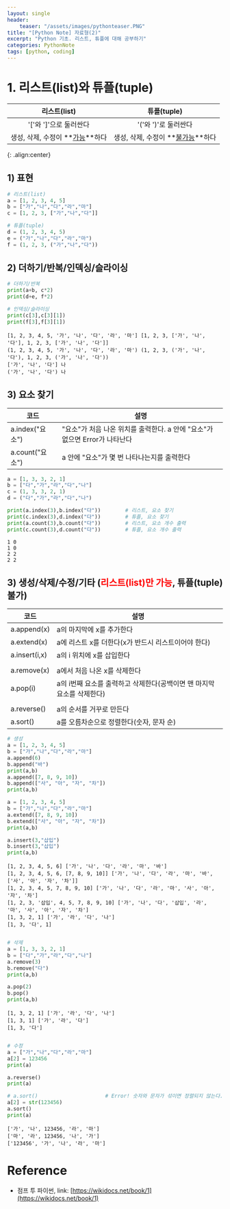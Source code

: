 ```yaml
---
layout: single
header:
    teaser: "/assets/images/pythonteaser.PNG"
title: "[Python Note] 자료형(2)"
excerpt: "Python 기초. 리스트, 튜플에 대해 공부하기"
categories: PythonNote
tags: [python, coding]
---
```


# 1. 리스트(list)와 튜플(tuple)

|리스트(list)|튜플(tuple)|
|:----:|:----:|
|'['와 ']'으로 둘러싼다|'('와 ')'로 둘러싼다|
|생성, 삭제, 수정이 **<u>가능</u>**하다|생성, 삭제, 수정이 **<u>불가능</u>**하다|
{: .align:center}

## 1) 표현


```python
# 리스트(list)
a = [1, 2, 3, 4, 5]
b = ["가","나","다","라","마"]
c = [1, 2, 3, ["가","나","다"]]

# 튜플(tuple)
d = (1, 2, 3, 4, 5)
e = ("가","나","다","라","마")
f = (1, 2, 3, ("가","나","다"))
```

## 2) 더하기/반복/인덱싱/슬라이싱


```python
# 더하기/반복
print(a+b, c*2)
print(d+e, f*2)

# 인덱싱/슬라이싱
print(c[3],c[3][1])
print(f[3],f[3][1])
```

    [1, 2, 3, 4, 5, '가', '나', '다', '라', '마'] [1, 2, 3, ['가', '나', '다'], 1, 2, 3, ['가', '나', '다']]
    (1, 2, 3, 4, 5, '가', '나', '다', '라', '마') (1, 2, 3, ('가', '나', '다'), 1, 2, 3, ('가', '나', '다'))
    ['가', '나', '다'] 나
    ('가', '나', '다') 나
    

## 3) 요소 찾기

|코드|설명|
|---|---|
|a.index("요소")|"요소"가 처음 나온 위치를 출력한다. a 안에 "요소"가 없으면 Error가 나타난다|
|a.count("요소")|a 안에 "요소"가 몇 번 나타나는지를 출력한다|


```python
a = [1, 3, 3, 2, 1]
b = ["다","가","라","다","나"]
c = (1, 3, 3, 2, 1)
d = ("다","가","라","다","나")

print(a.index(3),b.index("다"))        # 리스트, 요소 찾기
print(c.index(3),d.index("다"))        # 튜플, 요소 찾기
print(a.count(3),b.count("다"))        # 리스트, 요소 개수 출력
print(c.count(3),d.count("다"))        # 튜플, 요소 개수 출력


```

    1 0
    1 0
    2 2
    2 2
    

## 3) 생성/삭제/수정/기타 (<span style="color:red">리스트(list)만 가능</span>, 튜플(tuple) 불가)

|코드|설명|
|----|----|
|a.append(x)|a의 마지막에 x를 추가한다|
|a.extend(x)|a에 리스트 x를 더한다(x가 반드시 리스트이어야 한다)|
|a.insert(i,x)|a의 i 위치에 x를 삽입한다|
|||
|a.remove(x)|a에서 처음 나온 x를 삭제한다|
|a.pop(i)|a의 i번째 요소를 출력하고 삭제한다(공백이면 맨 마지막 요소를 삭제한다)|
|||
|a.reverse()|a의 순서를 거꾸로 만든다|
|a.sort()|a를 오름차순으로 정렬한다(숫자, 문자 순)|


```python
# 생성
a = [1, 2, 3, 4, 5]
b = ["가","나","다","라","마"]
a.append(6)
b.append("바")
print(a,b)
a.append([7, 8, 9, 10])
b.append(["사", "아", "자", "차"])
print(a,b)

a = [1, 2, 3, 4, 5]
b = ["가","나","다","라","마"]
a.extend([7, 8, 9, 10])
b.extend(["사", "아", "자", "차"])
print(a,b)

a.insert(3,"삽입")
b.insert(3,"삽입")
print(a,b)
```

    [1, 2, 3, 4, 5, 6] ['가', '나', '다', '라', '마', '바']
    [1, 2, 3, 4, 5, 6, [7, 8, 9, 10]] ['가', '나', '다', '라', '마', '바', ['사', '아', '자', '차']]
    [1, 2, 3, 4, 5, 7, 8, 9, 10] ['가', '나', '다', '라', '마', '사', '아', '자', '차']
    [1, 2, 3, '삽입', 4, 5, 7, 8, 9, 10] ['가', '나', '다', '삽입', '라', '마', '사', '아', '자', '차']
    [1, 3, 2, 1] ['가', '라', '다', '나']
    [1, 3, '다', 1]
    


```python

# 삭제
a = [1, 3, 3, 2, 1]
b = ["다","가","라","다","나"]
a.remove(3)
b.remove("다")
print(a,b)

a.pop(2)
b.pop()
print(a,b)

```

    [1, 3, 2, 1] ['가', '라', '다', '나']
    [1, 3, 1] ['가', '라', '다']
    [1, 3, '다']
    


```python

# 수정
a = ["가","나","다","라","마"]
a[2] = 123456
print(a)

a.reverse()
print(a)

# a.sort()                      # Error! 숫자와 문자가 섞이면 정렬되지 않는다.
a[2] = str(123456)
a.sort()
print(a)

```

    ['가', '나', 123456, '라', '마']
    ['마', '라', 123456, '나', '가']
    ['123456', '가', '나', '라', '마']
    

<div class="notice" markdown="1">

# Reference

* 점프 투 파이썬, link: [https://wikidocs.net/book/1](https://wikidocs.net/book/1)
</div>
